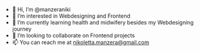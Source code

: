 - 👋 Hi, I’m @manzeraniki
- 👀 I’m interested in Webdesigning and Frontend
- 🌱 I’m currently learning health and midwifery besides my Webdesigning journey
- 💞️ I’m looking to collaborate on Frontend projects
- 📫 You can reach me at nikoletta.manzera@gmail.com

<!---
manzeraniki/manzeraniki is a ✨ special ✨ repository because its `README.md` (this file) appears on your GitHub profile.
You can click the Preview link to take a look at your changes.
--->
